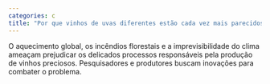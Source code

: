 ```yaml
---
categories: c
title: "Por que vinhos de uvas diferentes estão cada vez mais parecidos"
---
```

O aquecimento global, os incêndios florestais e a imprevisibilidade do clima ameaçam prejudicar os delicados processos responsáveis pela produção de vinhos preciosos. Pesquisadores e produtores buscam inovações para combater o problema.